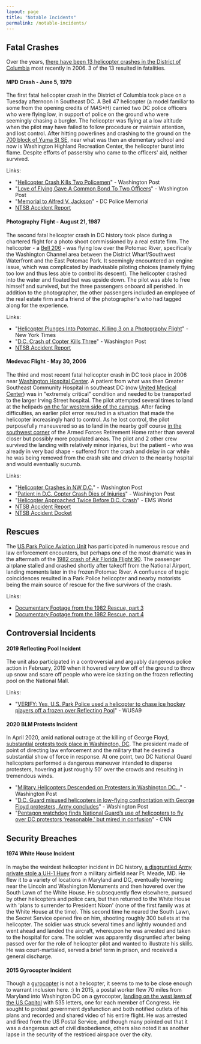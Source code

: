 ```yaml
---
layout: page
title: "Notable Incidents"
permalink: /notable-incidents/
---
```



## Fatal Crashes 

Over the years, [there have been 13 helicopter crashes in the District of Columbia](https://www.ntsb.gov/Pages/ResultsV2.aspx?queryId=86228b01-f46f-41c4-b499-199473a615b2) most recently in 2006.  3 of the 13 resulted in fatalities.  




#### MPD Crash - June 5, 1979

The first fatal helicopter crash in the District of Columbia took place on a Tuesday afternoon in Southeast DC.  A Bell 47 helicopter (a model familiar to some from the opening credits of M*A*S*H) carried two DC police officers who were flying low, in support of police on the ground who were seemingly chasing a burgler.  The helicopter was flying at a low altitude when the pilot may have failed to follow procedure or maintain attention, and lost control.  After hitting powerlines and crashing to the ground on the [700 block of Yuma St SE](https://maps.app.goo.gl/p1z12LGPc6CekQ4w8), near what was then an elementary school and now is Washington Highland Recreation Center, the helicopter burst into flame.  Despite efforts of passersby who came to the officers' aid, neither survived.  

Links: 
- "[Helicopter Crash Kills Two Policemen](https://www.washingtonpost.com/archive/local/1979/06/07/helicopter-crash-kills-two-policemen/b5b8137a-a6a5-46d5-9737-2664714dbcda/)" - Washington Post
- "[Love of Flying Gave A Common Bond To Two Officers](https://www.washingtonpost.com/archive/local/1979/06/14/love-of-flying-gave-a-common-bond-to-two-officers/bfbdf73c-0995-497b-aa41-d0c42f3182af/)" - Washington Post
- "[Memorial to Alfred V. Jackson](https://www.dcpolicememorial.org/fallen-1979-jackson-a/)" - DC Police Memorial
- [NTSB Accident Report](https://www.ntsb.gov/Pages/brief.aspx?ev_id=36353&key=0)


#### Photography Flight - August 21, 1987

The second fatal helicopter crash in DC history took place during a chartered flight for a photo shoot commissioned by a real estate firm.  The helicopter - a [Bell 206](https://en.wikipedia.org/wiki/Bell_206) - was flying low over the Potomac River, specifically the Washington Channel area between the District Wharf/Southwest Waterfront and the East Potomac Park.  It seemingly encountered an engine issue, which was complicated by inadvisable piloting choices (namely flying too low and thus less able to control its descent).  The helicopter crashed into the water and floated but was upside down.  The pilot was able to free himself and survived, but the three passengers onboard all perished. In addition to the photographer, the other passengers included an employee of the real estate firm and a friend of the photographer's who had tagged along for the experience.  

Links:
- "[Helicopter Plunges Into Potomac, Killing 3 on a Photography Flight](https://www.nytimes.com/1987/08/22/us/helicopter-plunges-into-potomac-killing-3-on-a-photography-flight.html)" - New York Times
- "[D.C. Crash of Copter Kills Three](https://www.washingtonpost.com/archive/politics/1987/08/22/dc-crash-of-copter-kills-three/67116d0b-c8f5-4741-abc4-6be7829a2aef/)" - Washington Post
- [NTSB Accident Report](https://app.ntsb.gov/pdfgenerator/ReportGeneratorFile.ashx?EventID=20001213X31729&AKey=1&RType=Final&IType=FA)

#### Medevac Flight - May 30, 2006

The third and most recent fatal helicopter crash in DC took place in 2006 near [Washington Hospital Center](https://en.wikipedia.org/wiki/MedStar_Washington_Hospital_Center).  A patient from what was then Greater Southeast Community Hospital in southeast DC (now [United Medical Center](https://en.wikipedia.org/wiki/United_Medical_Center)) was in "extremely critical" condition and needed to be transported to the larger Irving Street hospital.  The pilot attempted several times to land at the helipads [on the far western side of the campus](https://maps.app.goo.gl/ajrnHeVnwjfHYiec9).  After facing difficulties, an earlier pilot error resulted in a situation that made the helicopter increasingly hard to control. As he lost control, the pilot purposefully maneuvered so as to land in the nearby golf course [in the southwest corner](https://maps.app.goo.gl/EjhKxKkqHKip1h1i8) of the Armed Forces Retirement Home rather than several closer but possibly more populated areas.  The pilot and 2 other crew survived the landing with relatively minor injuries, but the patient - who was already in very bad shape - suffered from the crash and delay in car while he was being removed from the crash site and driven to the nearby hospital and would eventually sucumb.  

Links: 
- "[Helicopter Crashes in NW D.C.](https://www.washingtonpost.com/archive/local/2006/05/31/helicopter-crashes-in-nw-dc-span-classbankheadpatient-3-in-crew-hurt-flying-to-washington-hospital-centerspan/768e618b-cb88-4681-a95e-ccb3230ab8c4/)" - Washington Post
- "[Patient in D.C. Copter Crash Dies of Injuries](https://www.washingtonpost.com/archive/local/2006/06/01/patient-in-dc-copter-crash-dies-of-injuries-span-classbankheadpilot-credited-with-heroics-in-averting-bigger-disasterspan/e1de14d4-3a7d-407b-933b-15fc75b98d04/)" - Washington Post
- "[Helicopter Approached Twice Before D.C. Crash](https://www.hmpgloballearningnetwork.com/site/emsworld/news/10340453/helicopter-approached-twice-dc-crash)" - EMS World
- [NTSB Accident Report](https://data.ntsb.gov/carol-repgen/api/Aviation/ReportMain/GenerateNewestReport/63798/pdf)
- [NTSB Accident Docket](https://data.ntsb.gov/Docket?ProjectID=63798)


## Rescues

The [US Park Police Aviation Unit](https://helicoptersofdc.com/helicopters/2-us-park-police-aviation-unit/) has participated in numerous rescue and law enforcement encounters, but perhaps one of the most dramatic was in the aftermath of the [1982 crash of Air Florida Flight 90](https://en.wikipedia.org/wiki/Air_Florida_Flight_90). The passenger airplane stalled and crashed shortly after takeoff from the National Airport, landing moments later in the frozen Potomac River. A confluence of tragic coincidences resulted in a Park Police helicopter and nearby motorists being the main source of rescue for the five survivors of the crash.

Links: 
- [Documentary Footage from the 1982 Rescue, part 3](https://www.youtube.com/watch?v=EIb8wfXGngA)
- [Documentary Footage from the 1982 Rescue, part 4](https://www.youtube.com/watch?v=I5nTuEzMpzo)


## Controversial Incidents

#### 2019 Reflecting Pool Incident

The unit also participated in a controversial and arguably dangerous police action in February, 2019 when it hovered very low off of the ground to throw up snow and scare off people who were ice skating on the frozen reflecting pool on the National Mall.

Links: 
- "[VERIFY: Yes, U.S. Park Police used a helicopter to chase ice hockey players off a frozen over Reflecting Pool](https://www.wusa9.com/article/news/verify-yes-us-park-police-used-a-helicopter-to-chase-ice-hockey-players-off-a-frozen-over-reflecting-pool/65-3b699d02-bd70-46d7-9d26-06944b2dbd03)" - WUSA9


#### 2020 BLM Protests Incident

In April 2020, amid national outrage at the killing of George Floyd, [substantial protests took place in Washington, DC](https://en.wikipedia.org/wiki/George_Floyd_protests_in_Washington,_D.C.).  The president made of point of directing law enforcement and the military that he desired a substantial show of force in response.  At one point, two DC National Guard helicopters performed a dangerous maneuver intended to disperse protesters, hovering at just roughly 50' over the crowds and resulting in tremendous winds.  


- "[Military Helicopters Descended on Protesters in Washington DC...](https://www.washingtonpost.com/graphics/2020/investigations/helicopter-protests-washington-dc-national-guard/)" - Washington Post
- "[D.C. Guard misused helicopters in low-flying confrontation with George Floyd protesters, Army concludes](https://www.washingtonpost.com/national-security/2021/04/15/dc-guard-helicopter-george-floyd-protest/)" - Washington Post
- "[Pentagon watchdog finds National Guard’s use of helicopters to fly over DC protestors ‘reasonable,’ but mired in confusion](https://www.cnn.com/2021/05/28/politics/pentagon-national-guard-helicopter-dc-protests/index.html)" - CNN


## Security Breaches

#### 1974 White House Incident 

In maybe the weirdest helicopter incident in DC history, [a disgruntled Army private stole a UH-1 Huey](https://en.wikipedia.org/wiki/1974_White_House_helicopter_incident) from a military airfield near Ft. Meade, MD.  He flew it to a variety of locations in Maryland and DC, eventually hovering near the Lincoln and Washington Monuments and then hovered over the South Lawn of the White House.  He subsequently flew elsewhere, pursued by other helicopters and police cars, but then returned to the White House with 'plans to surrender to President Nixon' (none of the first family was at the White House at the time).  This second time he neared the South Lawn, the Secret Service opened fire on him, shooting roughly 300 bullets at the helicopter.  The soldier was struck several times and lightly wounded and went ahead and landed the aircraft, whereupon he was arrested and taken to the hospital for care.  The soldier was apparently disgruntled after being passed over for the role of helicopter pilot and wanted to illustrate his skills.  He was court-martialed, served a brief term in prison, and received a general discharge.   


#### 2015 Gyrocopter Incident 

Though a [gyrocopter](https://en.wikipedia.org/wiki/Autogyro) is not a helicopter, it seems to me to be close enough to warrant inclusion here.  :)  In 2015, a postal worker flew 70 miles from Maryland into Washington DC on a gyrocopter, [landing on the west lawn of the US Capitol](https://en.wikipedia.org/wiki/Doug_Hughes_(activist)) with 535 letters, one for each member of Congress.  He sought to protest government dysfunction and both notified outlets of his plans and recorded and shared video of his entire flight.  He was arrested and fired from the US Postal Service, and though many pointed out that it was a dangerous act of civil disobedience, others also noted it as another lapse in the security of the restriced airspace over the city.  





